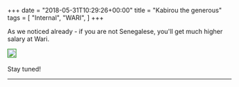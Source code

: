 +++
date = "2018-05-31T10:29:26+00:00"
title = "Kabirou the generous"
tags = [
    "Internal",
    "WARI",
]
+++

As we noticed already - if you are not Senegalese, you'll get much higher salary at Wari.

<p></p>
<div class="container" style="width:auto">
  <a target="blank" href="https://image.ibb.co/gmYjty/m303_1.jpg">
    <img src="https://image.ibb.co/gmYjty/m303_1.jpg"  style="padding:1px;border:thin solid green;max-width:100%">
  </a>
</div>

<!--more-->


<br>
Stay tuned!




<hr>

